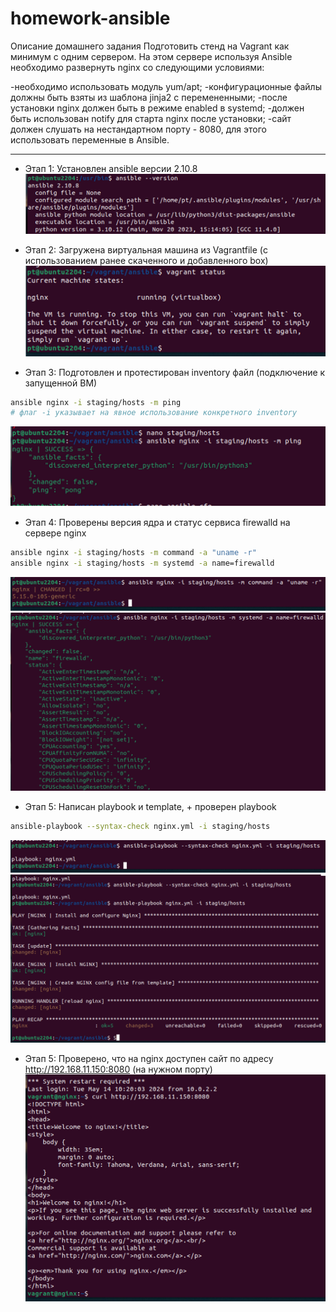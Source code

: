 # homework-ansible
Описание домашнего задания
Подготовить стенд на Vagrant как минимум с одним сервером. На этом сервере используя Ansible необходимо развернуть nginx со следующими условиями:

-необходимо использовать модуль yum/apt;
-конфигурационные файлы должны быть взяты из шаблона jinja2 с перемененными;
-после установки nginx должен быть в режиме enabled в systemd;
-должен быть использован notify для старта nginx после установки;
-сайт должен слушать на нестандартном порту - 8080, для этого использовать переменные в Ansible.

---
- Этап 1: Установлен ansible версии 2.10.8
![images2](./images/ansible_1.png)

- Этап 2: Загружена виртуальная машина из Vagrantfile (с использованием ранее скаченного и добавленного box)
![images2](./images/ansible_2.png)

- Этап 3: Подготовлен и протестирован inventory файл (подключение к запущенной ВМ)
```bash
ansible nginx -i staging/hosts -m ping
# флаг -i указывает на явное использование конкретного inventory 
```
![images2](./images/ansible_3.png)

- Этап 4: Проверены версия ядра и статус сервиса firewalld на сервере nginx
```bash
ansible nginx -i staging/hosts -m command -a "uname -r"
ansible nginx -i staging/hosts -m systemd -a name=firewalld
```
![images2](./images/ansible_4.png)
![images2](./images/ansible_5.png)

- Этап 5: Написан playbook и template, + проверен playbook
```bash
ansible-playbook --syntax-check nginx.yml -i staging/hosts
```
![images2](./images/ansible_6.png)
![images2](./images/ansible_7.png)

- Этап 5: Проверено, что на nginx доступен сайт по адресу http://192.168.11.150:8080 (на нужном порту)
![images2](./images/ansible_8.png)
